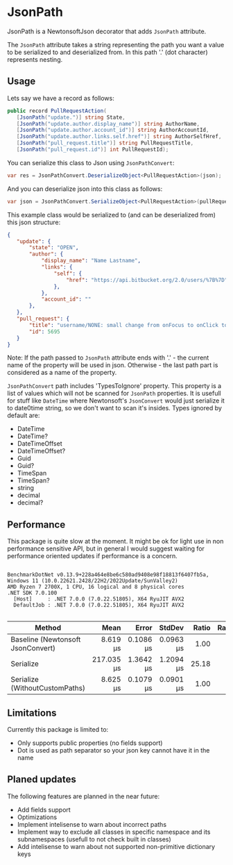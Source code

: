 # JsonPath

JsonPath is a NewtonsoftJson decorator that adds `JsonPath` attribute.

The `JsonPath` attribute takes a string representing the path you want a value to be serialized to and deserialized from. In this path '.' (dot character) represents nesting.

## Usage

Lets say we have a record as follows:
```csharp
public record PullRequestAction(
   [JsonPath("update.")] string State,
   [JsonPath("update.author.display_name")] string AuthorName,
   [JsonPath("update.author.account_id")] string AuthorAccountId,
   [JsonPath("update.author.links.self.href")] string AuthorSelfHref,
   [JsonPath("pull_request.title")] string PullRequestTitle,
   [JsonPath("pull_request.id")] int PullRequestId);
```
You can serialize this class to Json using `JsonPathConvert`:
```csharp
var res = JsonPathConvert.DeserializeObject<PullRequestAction>(json);
```
And you can deserialize json into this class as follows:
```csharp
var json = JsonPathConvert.SerializeObject<PullRequestAction>(pullRequestAction);
```
This example class would be serialized to (and can be deserialized from) this json structure:
```json
{
   "update": {
       "state": "OPEN",
       "author": {
           "display_name": "Name Lastname",
           "links": {
               "self": {
                   "href": "https://api.bitbucket.org/2.0/users/%7B%7D"
               },
           },
           "account_id": ""
       },
   },
   "pull_request": {
       "title": "username/NONE: small change from onFocus to onClick to handle tabbing through the page and not expand the editor unless a click event triggers it",
       "id": 5695
   }
}
```

Note: If the path passed to `JsonPath` attribute ends with '.' - the current name of the property will be used in json. Otherwise - the last path part is considered as a name of the property.

`JsonPathConvert` path includes 'TypesToIgnore' property. This property is a list of values which will not be scanned for `JsonPath` properties.
It is usefull for stuff like `DateTime` where Newtonsoft's `JsonConvert` would just serialize it to date0time string, so we don't want to scan it's insides.
Types ignored by default are:
* DateTime
* DateTime?
* DateTimeOffset
* DateTimeOffset?
* Guid
* Guid?
* TimeSpan
* TimeSpan?
* string
* decimal
* decimal?

## Performance

This package is quite slow at the moment. It might be ok for light use in non performance sensitive API, but in general I would suggest waiting for performance oriented updates if performance is a concern.
```

BenchmarkDotNet v0.13.9+228a464e8be6c580ad9408e98f18813f6407fb5a, Windows 11 (10.0.22621.2428/22H2/2022Update/SunValley2)
AMD Ryzen 7 2700X, 1 CPU, 16 logical and 8 physical cores
.NET SDK 7.0.100
  [Host]     : .NET 7.0.0 (7.0.22.51805), X64 RyuJIT AVX2
  DefaultJob : .NET 7.0.0 (7.0.22.51805), X64 RyuJIT AVX2


```
| Method                            | Mean       | Error     | StdDev    | Ratio | RatioSD |
|-----------------------------------|-----------:|----------:|----------:|------:|--------:|
| Baseline (Newtonsoft JsonConvert) |   8.619 μs | 0.1086 μs | 0.0963 μs |  1.00 |    0.00 |
| Serialize                         | 217.035 μs | 1.3642 μs | 1.2094 μs | 25.18 |    0.29 |
| Serialize (WithoutCustomPaths)    |   8.625 μs | 0.1079 μs | 0.0901 μs |  1.00 |    0.02 |

## Limitations

Currently this package is limited to:
* Only supports public properties (no fields support)
* Dot is used as path separator so your json key cannot have it in the name

## Planed updates

The following features are planned in the near future:
* Add fields support
* Optimizations
* Implement intelisense to warn about incorrect paths
* Implement way to exclude all classes in specific namespace and its subnamespaces (usefull to not check built in classes)
* Add intelisense to warn about not supported non-primitive dictionary keys